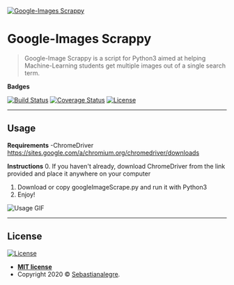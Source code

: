 <a href="http://sebastianalegre.com"><img src="https://sebastianalegre.com/wp-content/uploads/2020/06/GI-Scrappy.png" title="GI Scrappy" alt="Google-Images Scrappy"></a>

<!-- [![Sebastianalegre](https://sebastianalegre.com/wp-content/uploads/2020/06/GI-Scrappy.png)](http://sebastianalegre.com) -->


# Google-Images Scrappy

> Google-Image Scrappy is a script for Python3 aimed at helping Machine-Learning students get multiple images out of a single search term.

**Badges**

[![Build Status](http://img.shields.io/travis/badges/badgerbadgerbadger.svg?style=flat-square)](https://travis-ci.org/badges/badgerbadgerbadger)
[![Coverage Status](http://img.shields.io/coveralls/badges/badgerbadgerbadger.svg?style=flat-square)](https://coveralls.io/r/badges/badgerbadgerbadger)
[![License](http://img.shields.io/:license-mit-blue.svg?style=flat-square)](http://badges.mit-license.org)

---

## Usage

**Requirements**
-ChromeDriver https://sites.google.com/a/chromium.org/chromedriver/downloads

**Instructions**
0. If you haven't already, download ChromeDriver from the link provided and place it anywhere on your computer
1. Download or copy googleImageScrape.py and run it with Python3
2. Enjoy!

![Usage GIF](https://github.com/salegre/Google-Image-Scrappy/blob/master/GIS.gif)

---

## License

[![License](http://img.shields.io/:license-mit-blue.svg?style=flat-square)](http://badges.mit-license.org)

- **[MIT license](http://opensource.org/licenses/mit-license.php)**
- Copyright 2020 © <a href="http://fvcproductions.com" target="_blank">Sebastianalegre</a>.
